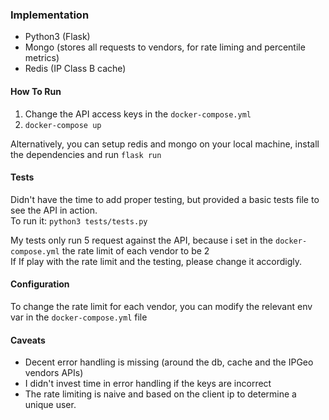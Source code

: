 ### Implementation
- Python3 (Flask)
- Mongo (stores all requests to vendors, for rate liming and percentile metrics)
- Redis (IP Class B cache)

#### How To Run
1. Change the API access keys in the `docker-compose.yml`
2. `docker-compose up`

Alternatively, you can setup redis and mongo on your local machine, install the dependencies and run `flask run`

#### Tests
Didn't have the time to add proper testing, but provided a basic tests file to see the API in action.  
To run it: `python3 tests/tests.py`  

My tests only run 5 request against the API, because i set in the `docker-compose.yml` the rate limit of each vendor to be 2  
If If play with the rate limit and the testing, please change it accordigly.

#### Configuration
To change the rate limit for each vendor, you can modify the relevant env var in the `docker-compose.yml` file

#### Caveats
- Decent error handling is missing (around the db, cache and the IPGeo vendors APIs)
- I didn't invest time in error handling if the keys are incorrect
- The rate limiting is naive and based on the client ip to determine a unique user.

